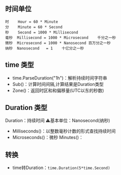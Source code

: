 ## 时间单位
```golang
时 	 Hour = 60 * Minute		
分 	 Minute = 60 * Second
秒 	 Second = 1000 * Millisecond
毫秒  Millisecond = 1000 * Microsecond	千分之一秒
微秒  Microsecond = 1000 * Nanosecond	百万分之一秒
纳秒  Nanosecond	 = 1	十亿分之一秒  
```
## time 类型
- time.ParseDuration("1h")：解析持续时间字符串  
- Sub()：计算时间间隔,计算结果是Duration类型
- Zone()：返回时区和和偏移量(UTC以东的秒数)
## Duration 类型
Duration：持续时间  ⚠️基本单位：Nanosecond(纳秒)  
- Milliseconds()：以整数毫秒计数的形式查找持续时间  
- Microseconds()：微秒	Minutes()：
## 转换
- time转Duration：`time.Duration(5*time.Second)`